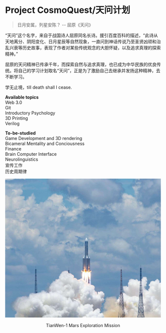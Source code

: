 # Project CosmoQuest/天问计划
> 日月安属，列星安陈？ -- 屈原《天问》

“天问”这个名字，来自于战国诗人屈原同名长诗。援引百度百科的描述，“此诗从天地离分、阴阳变化、日月星辰等自然现象，一直问到神话传说乃至圣贤凶顽和治乱兴衰等历史故事，表现了作者对某些传统观念的大胆怀疑，以及追求真理的探索精神。”

屈原的天问精神已传承千年，而探索自然与追求真理，也已成为中华民族的优良传统。将自己的学习计划取名“天问”，正是为了激励自己去继承并发扬这种精神，去不断学习。

学无止境，till death shall I cease.

**Available topics**\
Web 3.0\
Git\
Introductory Psychology\
3D Printing\
Verilog


**To-be-studied**\
Game Development and 3D rendering\
Bicameral Mentality and Conciousness\
Finance\
Brain Computer Interface\
Neurolinguistics\
宣传工作\
历史周期律


![Tianwen-1](util/TW-1.jpeg)
<div align="center">TianWen-1 Mars Exploration Mission</div>


